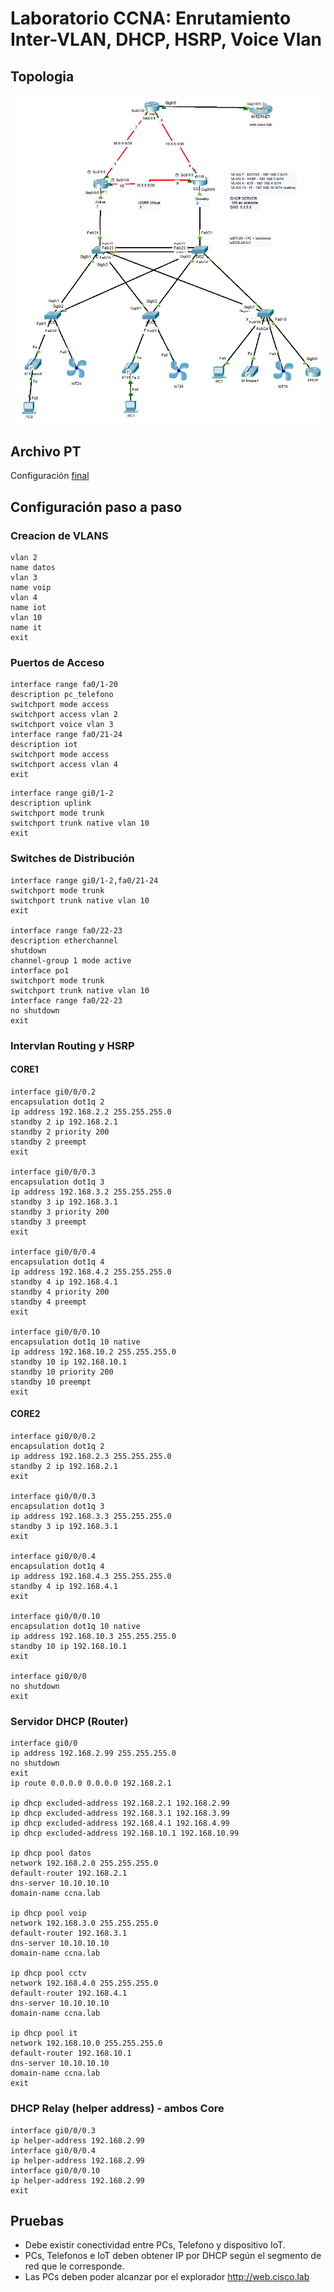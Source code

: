 # Laboratorio CCNA: Enrutamiento Inter-VLAN, DHCP, HSRP, Voice Vlan

## Topologia

![07-CCNALab-Topologia](images/07-CCNA%20Lab-Topology.png)

## Archivo PT

Configuración [final](labs/ccna-lab-dhcp-hsrp-voicevlan.pkt)

## Configuración paso a paso

### Creacion de VLANS
```
vlan 2
name datos
vlan 3
name voip
vlan 4
name iot
vlan 10
name it
exit
```


### Puertos de Acceso

```
interface range fa0/1-20
description pc_telefono
switchport mode access
switchport access vlan 2
switchport voice vlan 3
interface range fa0/21-24
description iot
switchport mode access
switchport access vlan 4
exit
```

```
interface range gi0/1-2
description uplink
switchport mode trunk
switchport trunk native vlan 10
exit
```

### Switches de Distribución

```
interface range gi0/1-2,fa0/21-24
switchport mode trunk
switchport trunk native vlan 10
exit

interface range fa0/22-23
description etherchannel
shutdown
channel-group 1 mode active
interface po1
switchport mode trunk
switchport trunk native vlan 10
interface range fa0/22-23
no shutdown
exit
```

### Intervlan Routing y HSRP

#### CORE1

```
interface gi0/0/0.2
encapsulation dot1q 2
ip address 192.168.2.2 255.255.255.0
standby 2 ip 192.168.2.1
standby 2 priority 200
standby 2 preempt
exit

interface gi0/0/0.3
encapsulation dot1q 3
ip address 192.168.3.2 255.255.255.0
standby 3 ip 192.168.3.1
standby 3 priority 200
standby 3 preempt
exit

interface gi0/0/0.4
encapsulation dot1q 4
ip address 192.168.4.2 255.255.255.0
standby 4 ip 192.168.4.1
standby 4 priority 200
standby 4 preempt
exit

interface gi0/0/0.10
encapsulation dot1q 10 native
ip address 192.168.10.2 255.255.255.0
standby 10 ip 192.168.10.1
standby 10 priority 200
standby 10 preempt
exit
```

#### CORE2

```
interface gi0/0/0.2
encapsulation dot1q 2
ip address 192.168.2.3 255.255.255.0
standby 2 ip 192.168.2.1
exit

interface gi0/0/0.3
encapsulation dot1q 3
ip address 192.168.3.3 255.255.255.0
standby 3 ip 192.168.3.1
exit

interface gi0/0/0.4
encapsulation dot1q 4
ip address 192.168.4.3 255.255.255.0
standby 4 ip 192.168.4.1
exit

interface gi0/0/0.10
encapsulation dot1q 10 native
ip address 192.168.10.3 255.255.255.0
standby 10 ip 192.168.10.1
exit

interface gi0/0/0
no shutdown
exit
```

### Servidor DHCP (Router)

```
interface gi0/0
ip address 192.168.2.99 255.255.255.0
no shutdown
exit
ip route 0.0.0.0 0.0.0.0 192.168.2.1

ip dhcp excluded-address 192.168.2.1 192.168.2.99
ip dhcp excluded-address 192.168.3.1 192.168.3.99
ip dhcp excluded-address 192.168.4.1 192.168.4.99
ip dhcp excluded-address 192.168.10.1 192.168.10.99

ip dhcp pool datos
network 192.168.2.0 255.255.255.0
default-router 192.168.2.1
dns-server 10.10.10.10
domain-name ccna.lab

ip dhcp pool voip
network 192.168.3.0 255.255.255.0
default-router 192.168.3.1
dns-server 10.10.10.10
domain-name ccna.lab

ip dhcp pool cctv
network 192.168.4.0 255.255.255.0
default-router 192.168.4.1
dns-server 10.10.10.10
domain-name ccna.lab

ip dhcp pool it
network 192.168.10.0 255.255.255.0
default-router 192.168.10.1
dns-server 10.10.10.10
domain-name ccna.lab
exit
```

### DHCP Relay (helper address) - ambos Core 
```
interface gi0/0/0.3
ip helper-address 192.168.2.99
interface gi0/0/0.4
ip helper-address 192.168.2.99
interface gi0/0/0.10
ip helper-address 192.168.2.99
exit
```

## Pruebas 
- Debe existir conectividad entre PCs, Telefono y dispositivo IoT.
- PCs, Telefonos e IoT deben obtener IP por DHCP según el segmento de red que le corresponde.
- Las PCs deben poder alcanzar por el explorador http://web.cisco.lab




